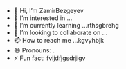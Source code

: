 - 👋 Hi, I’m ZamirBezgeyev
- 👀 I’m interested in ...
- 🌱 I’m currently learning ...rthsgbrehg
- 💞️ I’m looking to collaborate on ...
- 📫 How to reach me ...kgvyhbjk
- 😄 Pronouns: .
- ⚡ Fun fact: fvijdfjgsdrjigv
<!---
ZamirBezgeyev/ZamirBezgeyev is a ✨ special ✨ repository because its `README.md` (this file) appears on your GitHub profile.
You can click the Preview link to take a look at your changes.
--->
